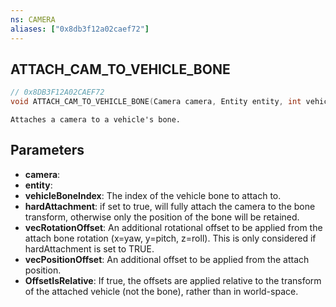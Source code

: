 ```yaml
---
ns: CAMERA
aliases: ["0x8db3f12a02caef72"]
---
```

## ATTACH_CAM_TO_VEHICLE_BONE

```c
// 0x8DB3F12A02CAEF72
void ATTACH_CAM_TO_VEHICLE_BONE(Camera camera, Entity entity, int vehicleBoneIndex, bool hardAttachment, Vector3 vecRotationOffset, Vector3 vecPositionOffset, bool OffsetIsRelative);
```

```
Attaches a camera to a vehicle's bone.
```

## Parameters
* **camera**: 
* **entity**: 
* **vehicleBoneIndex**: The index of the vehicle bone to attach to.
* **hardAttachment**: if set to true, will fully attach the camera to the bone transform, otherwise only the position of the bone will be retained.
* **vecRotationOffset**: An additional rotational offset to be applied from the attach bone rotation (x=yaw, y=pitch, z=roll). This is only considered if hardAttachment is set to TRUE.
* **vecPositionOffset**: An additional offset to be applied from the attach position.
* **OffsetIsRelative**: If true, the offsets are applied relative to the transform of the attached vehicle (not the bone), rather than in world-space.
